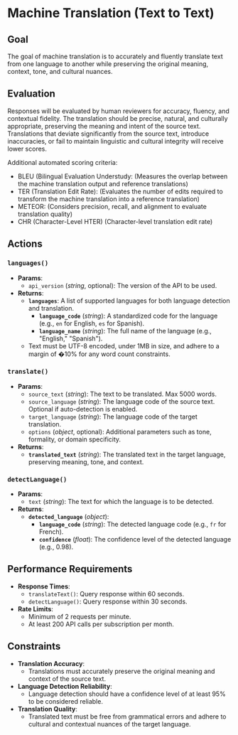 # Machine Translation (Text to Text)

## Goal

The goal of machine translation is to accurately and fluently translate text from one language to another while preserving the original meaning, context, tone, and cultural nuances.

## Evaluation

Responses will be evaluated by human reviewers for accuracy, fluency, and contextual fidelity. The translation should be precise, natural, and culturally appropriate, preserving the meaning and intent of the source text. Translations that deviate significantly from the source text, introduce inaccuracies, or fail to maintain linguistic and cultural integrity will receive lower scores.

Additional automated scoring criteria:

- BLEU (Bilingual Evaluation Understudy: (Measures the overlap between the machine translation output and reference translations)
- TER (Translation Edit Rate): (Evaluates the number of edits required to transform the machine translation into a reference translation)
- METEOR: (Considers precision, recall, and alignment to evaluate translation quality)
- CHR (Character-Level HTER) (Character-level translation edit rate)

## Actions

### `languages()`

- **Params**:
  - `api_version` (_string_, optional): The version of the API to be used.
- **Returns**:
  - **`languages`**: A list of supported languages for both language detection and translation.
    - **`language_code`** (_string_): A standardized code for the language (e.g., `en` for English, `es` for Spanish).
    - **`language_name`** (_string_): The full name of the language (e.g., "English," "Spanish").
  - Text must be UTF-8 encoded, under 1MB in size, and adhere to a margin of �10% for any word count constraints.

### `translate()`

- **Params**:
  - `source_text` (_string_): The text to be translated. Max 5000 words.
  - `source_language` (_string_): The language code of the source text. Optional if auto-detection is enabled.
  - `target_language` (_string_): The language code of the target translation.
  - `options` (_object_, optional): Additional parameters such as tone, formality, or domain specificity.
- **Returns**:
  - **`translated_text`** (_string_): The translated text in the target language, preserving meaning, tone, and context.

### `detectLanguage()`

- **Params**:
  - `text` (_string_): The text for which the language is to be detected.
- **Returns**:
  - **`detected_language`** (_object_):
    - **`language_code`** (_string_): The detected language code (e.g., `fr` for French).
    - **`confidence`** (_float_): The confidence level of the detected language (e.g., 0.98).

## Performance Requirements

- **Response Times**:
  - `translateText()`: Query response within 60 seconds.
  - `detectLanguage()`: Query response within 30 seconds.
- **Rate Limits**:
  - Minimum of 2 requests per minute.
  - At least 200 API calls per subscription per month.

## Constraints

- **Translation Accuracy**:
  - Translations must accurately preserve the original meaning and context of the source text.
- **Language Detection Reliability**:
  - Language detection should have a confidence level of at least 95% to be considered reliable.
- **Translation Quality**:
  - Translated text must be free from grammatical errors and adhere to cultural and contextual nuances of the target language.
